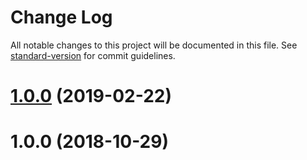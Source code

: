 # Change Log

All notable changes to this project will be documented in this file. See [standard-version](https://github.com/conventional-changelog/standard-version) for commit guidelines.

# [1.0.0](https://github.com/kasa-network/koa-http-client/compare/v0.1.0...v1.0.0) (2019-02-22)



<a name="1.0.0"></a>
# 1.0.0 (2018-10-29)
